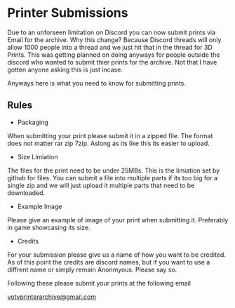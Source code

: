 # Printer Submissions

Due to an unforseen limitation on Discord you can now submit prints via Email for the archive.
Why this change? Because Discord threads will only allow 1000 people into a thread and we just hit that in the thread for 3D Prints.
This was getting planned on doing anyways for people outside the discord who wanted to submit thier prints for the archive. Not that I have gotten anyone asking this is just incase.

Anyways here is what you need to know for submitting prints.

## Rules

- Packaging
  
 When submitting your print please submit it in a zipped file. The format does not matter rar zip 7zip. Aslong as its like this its easier to upload.

- Size Limiation
  
 The files for the print need to be under 25MBs. This is the limiation set by github for files. You can submit a file into multiple parts if its too big for a single zip and we will just upload it multiple parts that need to be downloaded.

 - Example Image

Please give an example of image of your print when submitting it. Preferably in game showcasing its size.

- Credits

For your submission please give us a name of how you want to be credited. As of this point the credits are discord names, but if you want to use a diffrent name or simply remain Anonmyous. Please say so.

Following these please submit your prints at the following email

votvprinterarchive@gmail.com
 
